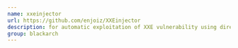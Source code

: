 ```yaml
---
name: xxeinjector
url: https://github.com/enjoiz/XXEinjector
description: for automatic exploitation of XXE vulnerability using direct and different out of band methods. URL : https://github.com/enjoiz/XXEinjector Groups : blackarch blackarch-exploitation blackarch-webapp
group: blackarch
---
```

